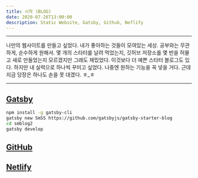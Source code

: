 ```yaml
---
title: 시작 (BLOG)
date: 2020-07-26T13:00:00
description: Static Website, Gatsby, Github, Neflify
---
```


---

나만의 웹사이트를 만들고 싶었다. 내가 좋아하는 것들이 모여있는 세상. 공부와는 무관하게, 순수하게 원해서. 몇 개의 스타터를 날려 먹었는지, 깃허브 저장소를 몇 번을 허물고 새로 만들었는지 모르겠지만 그래도 재밌었다. 이것보다 더 예쁜 스타터 블로그도 있다. 하지만 내 실력으로 하나씩 꾸미고 싶었다. 나중엔 원하는 기능을 꼭 넣을 거다. 근데 지금 당장은 하나도 손을 못 대겠다. ㅎ_ㅎ 

---

## [Gatsby](https://www.gatsbyjs.org/)

```bash
npm install -g gatsby-cli
gatsby new SmSS https://github.com/gatsbyjs/gatsby-starter-blog
cd smblog2
gatsby develop
```

## [GitHub](https://github.com/)

## [Netlify](https://www.netlify.com/)
